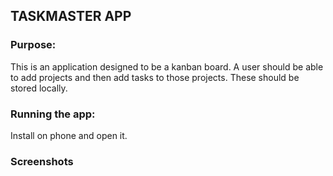 ## TASKMASTER APP

### Purpose:

This is an application designed to be a kanban board. A user should be able to add projects and then add tasks to those projects. These should be stored locally.

### Running the app:

Install on phone and open it.

### Screenshots